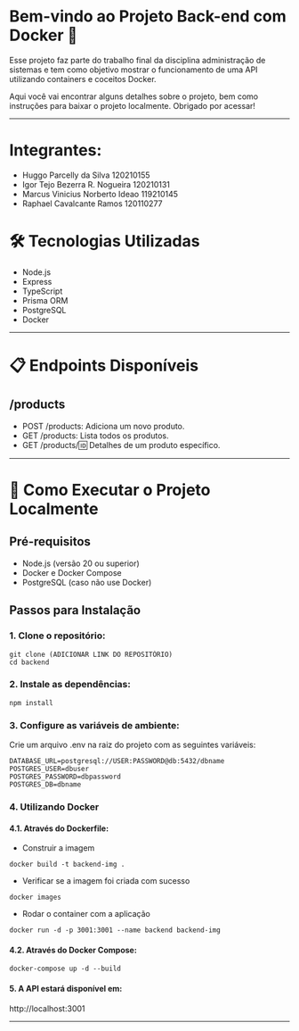 # Bem-vindo ao Projeto Back-end com Docker 🐋

Esse projeto faz parte do trabalho final da disciplina administração de sistemas e tem como objetivo mostrar o funcionamento de uma API utilizando containers e coceitos Docker.

Aqui você vai encontrar alguns detalhes sobre o projeto, bem como instruções para baixar o projeto localmente.
Obrigado por acessar!

---

# Integrantes:
- Huggo Parcelly da Silva 		120210155
- Igor Tejo Bezerra R. Nogueira 	120210131
- Marcus Vinicius Norberto Ideao 	119210145
- Raphael Cavalcante Ramos 		120110277

# 🛠️ Tecnologias Utilizadas

 - Node.js
 - Express
 - TypeScript
 - Prisma ORM
 - PostgreSQL
 - Docker

---

# 📋 Endpoints Disponíveis

  ## /products
  - POST /products: Adiciona um novo produto.
  - GET /products: Lista todos os produtos.
  - GET /products/:id: Detalhes de um produto específico.

---

# 🚀 Como Executar o Projeto Localmente

## Pré-requisitos
- Node.js (versão 20 ou superior)
- Docker e Docker Compose
- PostgreSQL (caso não use Docker)

## Passos para Instalação
### 1. Clone o repositório:

```
git clone (ADICIONAR LINK DO REPOSITÓRIO)
cd backend
```

### 2. Instale as dependências:

```
npm install
```

### 3. Configure as variáveis de ambiente:

Crie um arquivo .env na raiz do projeto com as seguintes variáveis:

```
DATABASE_URL=postgresql://USER:PASSWORD@db:5432/dbname
POSTGRES_USER=dbuser
POSTGRES_PASSWORD=dbpassword
POSTGRES_DB=dbname
```

### 4. Utilizando Docker

#### 4.1. Através do Dockerfile:

- Construir a imagem
```
docker build -t backend-img .

```

- Verificar se a imagem foi criada com sucesso
```
docker images
```

- Rodar o container com a aplicação
```
docker run -d -p 3001:3001 --name backend backend-img
```

#### 4.2. Através do Docker Compose:
``` 
docker-compose up -d --build
```

#### 5. A API estará disponível em:
http://localhost:3001
 
---
